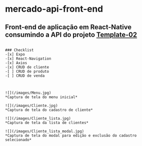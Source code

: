 # mercado-api-front-end

## Front-end de aplicação em React-Native consumindo a API do projeto [Template-02](https://github.com/MoisesLemos-code/Template-02-API-REST-Nodejs)
```

### Checklist
-[x] Expo
-[x] React-Navigation
-[x] Axios
-[x] CRUD de cliente
-[ ] CRUD de produto
-[ ] CRUD de venda



![](/images/Menu.jpg)
*Captura de tela do menu inicial*

![](/images/Cliente.jpg)
*Captura de tela do cadastro de cliente*

![](/images/Cliente_lista.jpg)
*Captura de tela da lista de clientes*

![](/images/Cliente_lista_modal.jpg)
*Captura de tela do modal para edição e exclusão do cadastro selecionado*
